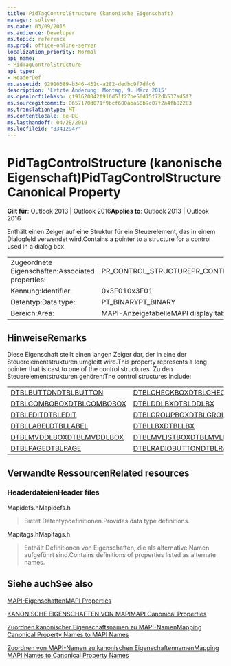 ```yaml
---
title: PidTagControlStructure (kanonische Eigenschaft)
manager: soliver
ms.date: 03/09/2015
ms.audience: Developer
ms.topic: reference
ms.prod: office-online-server
localization_priority: Normal
api_name:
- PidTagControlStructure
api_type:
- HeaderDef
ms.assetid: 02910389-b346-431c-a282-dedbc9f7dfc6
description: 'Letzte Änderung: Montag, 9. März 2015'
ms.openlocfilehash: cf91620042f916d51f27be50d15f72db537ad5f7
ms.sourcegitcommit: 8657170d071f9bcf680aba50b9c07f2a4fb82283
ms.translationtype: MT
ms.contentlocale: de-DE
ms.lasthandoff: 04/28/2019
ms.locfileid: "33412947"
---
```

# <a name="pidtagcontrolstructure-canonical-property"></a><span data-ttu-id="b16c0-103">PidTagControlStructure (kanonische Eigenschaft)</span><span class="sxs-lookup"><span data-stu-id="b16c0-103">PidTagControlStructure Canonical Property</span></span>

  
  
<span data-ttu-id="b16c0-104">**Gilt für**: Outlook 2013 | Outlook 2016</span><span class="sxs-lookup"><span data-stu-id="b16c0-104">**Applies to**: Outlook 2013 | Outlook 2016</span></span> 
  
<span data-ttu-id="b16c0-105">Enthält einen Zeiger auf eine Struktur für ein Steuerelement, das in einem Dialogfeld verwendet wird.</span><span class="sxs-lookup"><span data-stu-id="b16c0-105">Contains a pointer to a structure for a control used in a dialog box.</span></span> 
  
|||
|:-----|:-----|
|<span data-ttu-id="b16c0-106">Zugeordnete Eigenschaften:</span><span class="sxs-lookup"><span data-stu-id="b16c0-106">Associated properties:</span></span>  <br/> |<span data-ttu-id="b16c0-107">PR_CONTROL_STRUCTURE</span><span class="sxs-lookup"><span data-stu-id="b16c0-107">PR_CONTROL_STRUCTURE</span></span>  <br/> |
|<span data-ttu-id="b16c0-108">Kennung:</span><span class="sxs-lookup"><span data-stu-id="b16c0-108">Identifier:</span></span>  <br/> |<span data-ttu-id="b16c0-109">0x3F01</span><span class="sxs-lookup"><span data-stu-id="b16c0-109">0x3F01</span></span>  <br/> |
|<span data-ttu-id="b16c0-110">Datentyp:</span><span class="sxs-lookup"><span data-stu-id="b16c0-110">Data type:</span></span>  <br/> |<span data-ttu-id="b16c0-111">PT_BINARY</span><span class="sxs-lookup"><span data-stu-id="b16c0-111">PT_BINARY</span></span>  <br/> |
|<span data-ttu-id="b16c0-112">Bereich:</span><span class="sxs-lookup"><span data-stu-id="b16c0-112">Area:</span></span>  <br/> |<span data-ttu-id="b16c0-113">MAPI-Anzeigetabelle</span><span class="sxs-lookup"><span data-stu-id="b16c0-113">MAPI display table</span></span>  <br/> |
   
## <a name="remarks"></a><span data-ttu-id="b16c0-114">Hinweise</span><span class="sxs-lookup"><span data-stu-id="b16c0-114">Remarks</span></span>

<span data-ttu-id="b16c0-115">Diese Eigenschaft stellt einen langen Zeiger dar, der in eine der Steuerelementstrukturen umgleitt wird.</span><span class="sxs-lookup"><span data-stu-id="b16c0-115">This property represents a long pointer that is cast to one of the control structures.</span></span> <span data-ttu-id="b16c0-116">Zu den Steuerelementstrukturen gehören:</span><span class="sxs-lookup"><span data-stu-id="b16c0-116">The control structures include:</span></span>
  
|||
|:-----|:-----|
|[<span data-ttu-id="b16c0-117">DTBLBUTTON</span><span class="sxs-lookup"><span data-stu-id="b16c0-117">DTBLBUTTON</span></span>](dtblbutton.md) <br/> |[<span data-ttu-id="b16c0-118">DTBLCHECKBOX</span><span class="sxs-lookup"><span data-stu-id="b16c0-118">DTBLCHECKBOX</span></span>](dtblcheckbox.md) <br/> |
|[<span data-ttu-id="b16c0-119">DTBLCOMBOBOX</span><span class="sxs-lookup"><span data-stu-id="b16c0-119">DTBLCOMBOBOX</span></span>](dtblcombobox.md) <br/> |[<span data-ttu-id="b16c0-120">DTBLDDLBX</span><span class="sxs-lookup"><span data-stu-id="b16c0-120">DTBLDDLBX</span></span>](dtblddlbx.md) <br/> |
|[<span data-ttu-id="b16c0-121">DTBLEDIT</span><span class="sxs-lookup"><span data-stu-id="b16c0-121">DTBLEDIT</span></span>](dtbledit.md) <br/> |[<span data-ttu-id="b16c0-122">DTBLGROUPBOX</span><span class="sxs-lookup"><span data-stu-id="b16c0-122">DTBLGROUPBOX</span></span>](dtblgroupbox.md) <br/> |
|[<span data-ttu-id="b16c0-123">DTBLLABEL</span><span class="sxs-lookup"><span data-stu-id="b16c0-123">DTBLLABEL</span></span>](dtbllabel.md) <br/> |[<span data-ttu-id="b16c0-124">DTBLLBX</span><span class="sxs-lookup"><span data-stu-id="b16c0-124">DTBLLBX</span></span>](dtbllbx.md) <br/> |
|[<span data-ttu-id="b16c0-125">DTBLMVDDLBOX</span><span class="sxs-lookup"><span data-stu-id="b16c0-125">DTBLMVDDLBOX</span></span>](dtblmvddlbox.md) <br/> |[<span data-ttu-id="b16c0-126">DTBLMVLISTBOX</span><span class="sxs-lookup"><span data-stu-id="b16c0-126">DTBLMVLISTBOX</span></span>](dtblmvlistbox.md) <br/> |
|[<span data-ttu-id="b16c0-127">DTBLPAGE</span><span class="sxs-lookup"><span data-stu-id="b16c0-127">DTBLPAGE</span></span>](dtblpage.md) <br/> |[<span data-ttu-id="b16c0-128">DTBLRADIOBUTTON</span><span class="sxs-lookup"><span data-stu-id="b16c0-128">DTBLRADIOBUTTON</span></span>](dtblradiobutton.md) <br/> |
   
## <a name="related-resources"></a><span data-ttu-id="b16c0-129">Verwandte Ressourcen</span><span class="sxs-lookup"><span data-stu-id="b16c0-129">Related resources</span></span>

### <a name="header-files"></a><span data-ttu-id="b16c0-130">Headerdateien</span><span class="sxs-lookup"><span data-stu-id="b16c0-130">Header files</span></span>

<span data-ttu-id="b16c0-131">Mapidefs.h</span><span class="sxs-lookup"><span data-stu-id="b16c0-131">Mapidefs.h</span></span>
  
> <span data-ttu-id="b16c0-132">Bietet Datentypdefinitionen.</span><span class="sxs-lookup"><span data-stu-id="b16c0-132">Provides data type definitions.</span></span>
    
<span data-ttu-id="b16c0-133">Mapitags.h</span><span class="sxs-lookup"><span data-stu-id="b16c0-133">Mapitags.h</span></span>
  
> <span data-ttu-id="b16c0-134">Enthält Definitionen von Eigenschaften, die als alternative Namen aufgeführt sind.</span><span class="sxs-lookup"><span data-stu-id="b16c0-134">Contains definitions of properties listed as alternate names.</span></span>
    
## <a name="see-also"></a><span data-ttu-id="b16c0-135">Siehe auch</span><span class="sxs-lookup"><span data-stu-id="b16c0-135">See also</span></span>



[<span data-ttu-id="b16c0-136">MAPI-Eigenschaften</span><span class="sxs-lookup"><span data-stu-id="b16c0-136">MAPI Properties</span></span>](mapi-properties.md)
  
[<span data-ttu-id="b16c0-137">KANONISCHE EIGENSCHAFTEN VON MAPI</span><span class="sxs-lookup"><span data-stu-id="b16c0-137">MAPI Canonical Properties</span></span>](mapi-canonical-properties.md)
  
[<span data-ttu-id="b16c0-138">Zuordnen kanonischer Eigenschaftsnamen zu MAPI-Namen</span><span class="sxs-lookup"><span data-stu-id="b16c0-138">Mapping Canonical Property Names to MAPI Names</span></span>](mapping-canonical-property-names-to-mapi-names.md)
  
[<span data-ttu-id="b16c0-139">Zuordnen von MAPI-Namen zu kanonischen Eigenschaftennamen</span><span class="sxs-lookup"><span data-stu-id="b16c0-139">Mapping MAPI Names to Canonical Property Names</span></span>](mapping-mapi-names-to-canonical-property-names.md)


